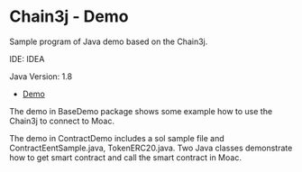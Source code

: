# Chain3j - Demo
<p>Sample program of Java demo based on the Chain3j.</p>

<p>IDE: IDEA</p>
<p>Java Version: 1.8</p>

 - [Demo](https://github.com/DavidRicardoWilde/chain3j-demo/tree/master/BaseDemo/src/main/java/Demo "Demo")
<p> The demo in BaseDemo package shows some example how to use the Chain3j to connect to Moac. </p>
<p> The demo in ContractDemo includes a sol sample file and ContractEentSample.java, TokenERC20.java. Two Java classes demonstrate how to get smart contract and call the smart contract in Moac.</p>

